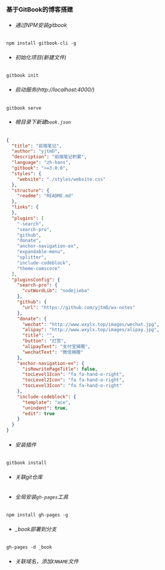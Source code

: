 ### 基于GitBook的博客搭建

*  ###### 通过NPM安装gitbook
```
npm install gitbook-cli -g
```
*  ###### 初始化项目(新建文件)
```
gitbook init
```
*  ###### 启动服务(http://localhost:4000/)
```
gitbook serve
```
*  ###### 根目录下新建`book.json`
```json
{
  "title": "前端笔记",
  "author": "yjtmD",
  "description": "前端笔记积累",
  "language": "zh-hans",
  "gitbook": ">=3.0.0",
  "styles": {
    "website": "./styles/website.css"
  },
  "structure": {
    "readme": "README.md"
  },
  "links": {
  },
  "plugins": [
    "-search",
    "search-pro",
    "github",
    "donate",
    "anchor-navigation-ex",
    "expandable-menu",
    "splitter",
    "include-codeblock",
    "theme-comscore"
  ],
  "pluginsConfig": {
    "search-pro": {
      "cutWordLib": "nodejieba"
    },
    "github": {
      "url": "https://github.com/yjtmD/wx-notes"
    },
    "donate": {
      "wechat": "http://www.wxylx.top/images/wechat.jpg",
      "alipay": "http://www.wxylx.top/images/alipay.jpg",
      "title": "",
      "button": "打赏",
      "alipayText": "支付宝捐赠",
      "wechatText": "微信捐赠"
    },
    "anchor-navigation-ex": {
      "isRewritePageTitle": false,
      "tocLevel1Icon": "fa fa-hand-o-right",
      "tocLevel2Icon": "fa fa-hand-o-right",
      "tocLevel3Icon": "fa fa-hand-o-right"
    },
    "include-codeblock": {
      "template": "ace",
      "unindent": true,
      "edit": true
    }
  }
}
```
*  ###### 安装插件
```
gitbook install
```
*  ###### 关联git仓库
*  ###### 全局安装`gh-pages`工具
```
npm install gh-pages -g
```
*  ###### _book部署到分支
```
gh-pages -d _book
```
*  ###### 关联域名，添加`CNNAME`文件
